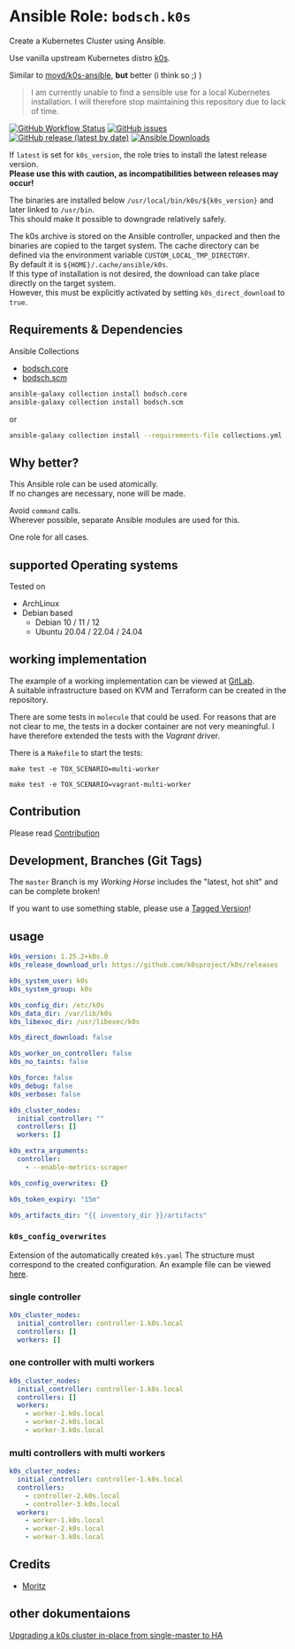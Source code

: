 
# Ansible Role:  `bodsch.k0s`

Create a Kubernetes Cluster using Ansible.

Use vanilla upstream Kubernetes distro [k0s](https://github.com/k0sproject/k0s).

Similar to [movd/k0s-ansible](https://github.com/movd/k0s-ansible), **but** better (i think so ;) )

> I am currently unable to find a sensible use for a local Kubernetes installation.
> I will therefore stop maintaining this repository due to lack of time.


[![GitHub Workflow Status](https://img.shields.io/github/actions/workflow/status/bodsch/ansible-k0s/main.yml?logo=github&branch=main)][ci]
[![GitHub issues](https://img.shields.io/github/issues/bodsch/ansible-k0s?logo=github)][issues]
[![GitHub release (latest by date)](https://img.shields.io/github/v/release/bodsch/ansible-k0s?logo=github)][releases]
[![Ansible Downloads](https://img.shields.io/ansible/role/d/bodsch/k0s?logo=ansible)][galaxy]

[ci]: https://github.com/bodsch/ansible-k0s/actions
[issues]: https://github.com/bodsch/ansible-k0s/issues?q=is%3Aopen+is%3Aissue
[releases]: https://github.com/bodsch/ansible-k0s/releases
[galaxy]: https://galaxy.ansible.com/bodsch/k0s


If `latest` is set for `k0s_version`, the role tries to install the latest release version.  
**Please use this with caution, as incompatibilities between releases may occur!**

The binaries are installed below `/usr/local/bin/k0s/${k0s_version}` and later linked to `/usr/bin`.  
This should make it possible to downgrade relatively safely.

The k0s archive is stored on the Ansible controller, unpacked and then the binaries are copied to the target system.
The cache directory can be defined via the environment variable `CUSTOM_LOCAL_TMP_DIRECTORY`.  
By default it is `${HOME}/.cache/ansible/k0s`.  
If this type of installation is not desired, the download can take place directly on the target system.  
However, this must be explicitly activated by setting `k0s_direct_download` to `true`.

## Requirements & Dependencies

Ansible Collections

- [bodsch.core](https://github.com/bodsch/ansible-collection-core)
- [bodsch.scm](https://github.com/bodsch/ansible-collection-scm)

```bash
ansible-galaxy collection install bodsch.core
ansible-galaxy collection install bodsch.scm
```
or
```bash
ansible-galaxy collection install --requirements-file collections.yml
```


## Why better?

This Ansible role can be used atomically.  
If no changes are necessary, none will be made.

Avoid `command` calls.  
Wherever possible, separate Ansible modules are used for this.

One role for all cases.


## supported Operating systems

Tested on

* ArchLinux
* Debian based
    - Debian 10 / 11 / 12
    - Ubuntu 20.04 / 22.04 / 24.04


## working implementation

The example of a working implementation can be viewed at [GitLab](https://gitlab.com/integration-tests/k0s).  
A suitable infrastructure based on KVM and Terraform can be created in the repository.

There are some tests in `molecule` that could be used.
For reasons that are not clear to me, the tests in a docker container are not very meaningful.
I have therefore extended the tests with the *Vagrant* driver.

There is a `Makefile` to start the tests:

```shell
make test -e TOX_SCENARIO=multi-worker
```


```shell
make test -e TOX_SCENARIO=vagrant-multi-worker
```


## Contribution

Please read [Contribution](CONTRIBUTING.md)


## Development,  Branches (Git Tags)

The `master` Branch is my *Working Horse* includes the "latest, hot shit" and can be complete broken!

If you want to use something stable, please use a [Tagged Version](https://github.com/bodsch/ansible-k0s/tags)!


## usage

```yaml
k0s_version: 1.25.2+k0s.0
k0s_release_download_url: https://github.com/k0sproject/k0s/releases

k0s_system_user: k0s
k0s_system_group: k0s

k0s_config_dir: /etc/k0s
k0s_data_dir: /var/lib/k0s
k0s_libexec_dir: /usr/libexec/k0s

k0s_direct_download: false

k0s_worker_on_controller: false
k0s_no_taints: false

k0s_force: false
k0s_debug: false
k0s_verbose: false

k0s_cluster_nodes:
  initial_controller: ""
  controllers: []
  workers: []

k0s_extra_arguments:
  controller:
    - --enable-metrics-scraper

k0s_config_overwrites: {}

k0s_token_expiry: "15m"

k0s_artifacts_dir: "{{ inventory_dir }}/artifacts"
```

### `k0s_config_overwrites`

Extension of the automatically created `k0s.yaml`
The structure must correspond to the created configuration. An example file can be viewed [here](./k0s_config.example).


### single controller

```yaml
k0s_cluster_nodes:
  initial_controller: controller-1.k0s.local
  controllers: []
  workers: []
```


### one controller with multi workers

```yaml
k0s_cluster_nodes:
  initial_controller: controller-1.k0s.local
  controllers: []
  workers:
    - worker-1.k0s.local
    - worker-2.k0s.local
    - worker-3.k0s.local
```

### multi controllers with multi workers

```yaml
k0s_cluster_nodes:
  initial_controller: controller-1.k0s.local
  controllers:
    - controller-2.k0s.local
    - controller-3.k0s.local
  workers:
    - worker-1.k0s.local
    - worker-2.k0s.local
    - worker-3.k0s.local
```


## Credits

- [Moritz](https://github.com/movd)

## other dokumentaions

[Upgrading a k0s cluster in-place from single-master to HA](https://vadosware.io/post/upgrading-a-k0s-cluster-from-single-to-ha/#get-all-your-workloads-off-the-current-master-controllerworker-role-node)


